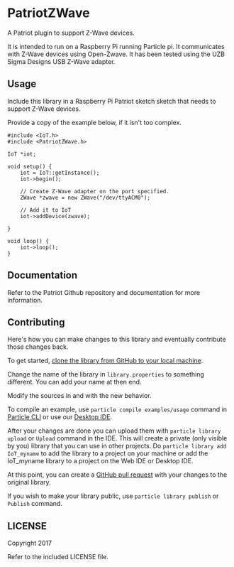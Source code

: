 # PatriotZWave

A Patriot plugin to support Z-Wave devices.

It is intended to run on a Raspberry Pi running Particle pi.
It communicates with Z-Wave devices using Open-Zwave.
It has been tested using the UZB Sigma Designs USB Z-Wave adapter.

## Usage

Include this library in a Raspberry Pi Patriot sketch sketch that 
needs to support Z-Wave devices.



Provide a copy of the example below, if it isn't too complex.
```
#include <IoT.h>
#include <PatriotZWave.h>

IoT *iot;

void setup() {
    iot = IoT::getInstance();
    iot->begin();

    // Create Z-Wave adapter on the port specified.
    ZWave *zwave = new ZWave("/dev/ttyACM0");

    // Add it to IoT
    iot->addDevice(zwave);

}

void loop() {
    iot->loop();
}
```

## Documentation

Refer to the Patriot Github repository and documentation for more
information.


## Contributing

Here's how you can make changes to this library and eventually contribute those changes back.

To get started, [clone the library from GitHub to your local machine](https://help.github.com/articles/cloning-a-repository/).

Change the name of the library in `library.properties` to something different. You can add your name at then end.

Modify the sources in <src> and <examples> with the new behavior.

To compile an example, use `particle compile examples/usage` command in [Particle CLI](https://docs.particle.io/guide/tools-and-features/cli#update-your-device-remotely) or use our [Desktop IDE](https://docs.particle.io/guide/tools-and-features/dev/#compiling-code).

After your changes are done you can upload them with `particle library upload` or `Upload` command in the IDE. This will create a private (only visible by you) library that you can use in other projects. Do `particle library add IoT_myname` to add the library to a project on your machine or add the IoT_myname library to a project on the Web IDE or Desktop IDE.

At this point, you can create a [GitHub pull request](https://help.github.com/articles/about-pull-requests/) with your changes to the original library.

If you wish to make your library public, use `particle library publish` or `Publish` command.

## LICENSE
Copyright 2017 <Your Name>

Refer to the included LICENSE file.
